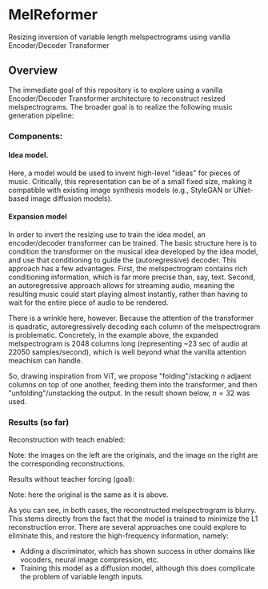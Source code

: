 # MelReformer

Resizing inversion of variable length melspectrograms using vanilla Encoder/Decoder Transformer

## Overview

The immediate goal of this repository is to explore using a vanilla Encoder/Decoder Transformer architecture
to reconstruct resized melspectrograms. The broader goal is to realize the following music generation
pipeline:

[](/assets/Music%20Pipeline.png)

### Components:
  
#### Idea model. 

Here, a model would be used to invent high-level "ideas" for pieces of music.
Critically, this representation can be of a small fixed size, making it compatible
with existing image synthesis models (e.g., StyleGAN or UNet-based image diffusion models).

#### Expansion model

In order to invert the resizing use to train the idea model, an encoder/decoder transformer
can be trained. The basic structure here is to condition the transformer on the musical
idea developed by the idea model, and use that conditioning to guide the (autoregressive) decoder.
This approach has a few advantages. First, the melspectrogram contains rich conditioning information, 
which is far more precise than, say, text. Second, an autoregressive approach allows for streaming
audio, meaning the resulting music could start playing almost instantly, rather than having 
to wait for the entire piece of audio to be rendered.

There is a wrinkle here, however. Because the attention of the transformer is quadratic,
autoregressively decoding each column of the melspectrogram is problematic. Concretely, in the example above,
the expanded melspectrogram is 2048 columns long (representing ~23 sec of audio at 22050 samples/second),
which is well beyond what the vanilla attention meachism can handle.

So, drawing inspiration from ViT, we propose "folding"/stacking $n$ adjaent columns on top of one another,
feeding them into the transformer, and then "unfolding"/unstacking the output. In the result shown below,
$n=32$ was used. 

### Results (so far)

Reconstruction with teach enabled:

[](/assets/epoch_recon_63.png)

Note: the images on the left are the originals, and the image on the right are the corresponding
reconstructions.

Results without teacher forcing (goal):

[](/assets/epoch_condn_63.png)

Note: here the original is the same as it is above. 

As you can see, in both cases, the reconstructed melspectrogram is blurry.
This stems directly from the fact that the model is trained to minimize the L1
reconstruction error. There are several approaches one could explore to eliminate this,
and restore the high-frequency information, namely:

  * Adding a discriminator, which has shown success in other domains like vocoders, neural image compression, etc.
  * Training this model as a diffusion model, although this does complicate the problem of variable length inputs.

